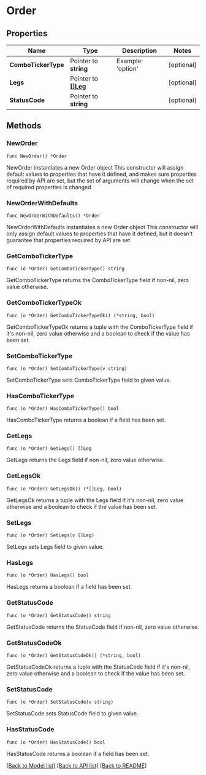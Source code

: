 # Order

## Properties

Name | Type | Description | Notes
------------ | ------------- | ------------- | -------------
**ComboTickerType** | Pointer to **string** | Example: &#39;option&#39; | [optional] 
**Legs** | Pointer to [**[]Leg**](Leg.md) |  | [optional] 
**StatusCode** | Pointer to **string** |  | [optional] 

## Methods

### NewOrder

`func NewOrder() *Order`

NewOrder instantiates a new Order object
This constructor will assign default values to properties that have it defined,
and makes sure properties required by API are set, but the set of arguments
will change when the set of required properties is changed

### NewOrderWithDefaults

`func NewOrderWithDefaults() *Order`

NewOrderWithDefaults instantiates a new Order object
This constructor will only assign default values to properties that have it defined,
but it doesn't guarantee that properties required by API are set

### GetComboTickerType

`func (o *Order) GetComboTickerType() string`

GetComboTickerType returns the ComboTickerType field if non-nil, zero value otherwise.

### GetComboTickerTypeOk

`func (o *Order) GetComboTickerTypeOk() (*string, bool)`

GetComboTickerTypeOk returns a tuple with the ComboTickerType field if it's non-nil, zero value otherwise
and a boolean to check if the value has been set.

### SetComboTickerType

`func (o *Order) SetComboTickerType(v string)`

SetComboTickerType sets ComboTickerType field to given value.

### HasComboTickerType

`func (o *Order) HasComboTickerType() bool`

HasComboTickerType returns a boolean if a field has been set.

### GetLegs

`func (o *Order) GetLegs() []Leg`

GetLegs returns the Legs field if non-nil, zero value otherwise.

### GetLegsOk

`func (o *Order) GetLegsOk() (*[]Leg, bool)`

GetLegsOk returns a tuple with the Legs field if it's non-nil, zero value otherwise
and a boolean to check if the value has been set.

### SetLegs

`func (o *Order) SetLegs(v []Leg)`

SetLegs sets Legs field to given value.

### HasLegs

`func (o *Order) HasLegs() bool`

HasLegs returns a boolean if a field has been set.

### GetStatusCode

`func (o *Order) GetStatusCode() string`

GetStatusCode returns the StatusCode field if non-nil, zero value otherwise.

### GetStatusCodeOk

`func (o *Order) GetStatusCodeOk() (*string, bool)`

GetStatusCodeOk returns a tuple with the StatusCode field if it's non-nil, zero value otherwise
and a boolean to check if the value has been set.

### SetStatusCode

`func (o *Order) SetStatusCode(v string)`

SetStatusCode sets StatusCode field to given value.

### HasStatusCode

`func (o *Order) HasStatusCode() bool`

HasStatusCode returns a boolean if a field has been set.


[[Back to Model list]](../README.md#documentation-for-models) [[Back to API list]](../README.md#documentation-for-api-endpoints) [[Back to README]](../README.md)



